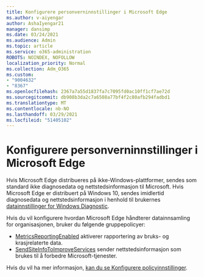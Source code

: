 ```yaml
---
title: Konfigurere personverninnstillinger i Microsoft Edge
ms.author: v-aiyengar
author: AshaIyengar21
manager: dansimp
ms.date: 03/24/2021
ms.audience: Admin
ms.topic: article
ms.service: o365-administration
ROBOTS: NOINDEX, NOFOLLOW
localization_priority: Normal
ms.collection: Adm_O365
ms.custom:
- "9004632"
- "8367"
ms.openlocfilehash: 2367a7a55d1837fa7c7095fd0ac10ff1cf7ae72d
ms.sourcegitcommit: db908b3da2c7a6508a77bf4f2c80afb294fadbd1
ms.translationtype: MT
ms.contentlocale: nb-NO
ms.lasthandoff: 03/29/2021
ms.locfileid: "51405102"
---
```

# <a name="configure-privacy-settings-in-microsoft-edge"></a>Konfigurere personverninnstillinger i Microsoft Edge

Hvis Microsoft Edge distribueres på ikke-Windows-plattformer, sendes som standard ikke diagnosedata og nettstedsinformasjon til Microsoft. Hvis Microsoft Edge er distribuert på Windows 10, sendes imidlertid diagnosedata og nettstedsinformasjon i henhold til brukernes [datainnstillinger for Windows Diagnostic](https://go.microsoft.com/fwlink/?linkid=2132472).

Hvis du vil konfigurere hvordan Microsoft Edge håndterer datainnsamling for organisasjonen, bruker du følgende gruppepolicyer:
- [MetricsReportingEnabled](https://go.microsoft.com/fwlink/?linkid=2132470) aktiverer rapportering av bruks- og krasjrelaterte data.
- [SendSiteInfoToImproveServices](https://go.microsoft.com/fwlink/?linkid=2132470) sender nettstedsinformasjon som brukes til å forbedre Microsoft-tjenester.

Hvis du vil ha mer informasjon, [kan du se Konfigurere policyinnstillinger](https://go.microsoft.com/fwlink/?linkid=2132577).
